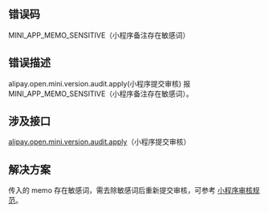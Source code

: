 ## 错误码
MINI_APP_MEMO_SENSITIVE（小程序备注存在敏感词）

## 错误描述
alipay.open.mini.version.audit.apply(小程序提交审核) 报 MINI_APP_MEMO_SENSITIVE（小程序备注存在敏感词）。

## 涉及接口
[alipay.open.mini.version.audit.apply](https://opendocs.alipay.com/mini/03l9bq)（小程序提交审核）

## 解决方案
传入的 memo 存在敏感词，需去除敏感词后重新提交审核，可参考 [小程序审核规范](https://opendocs.alipay.com/b/03ajj7)。

